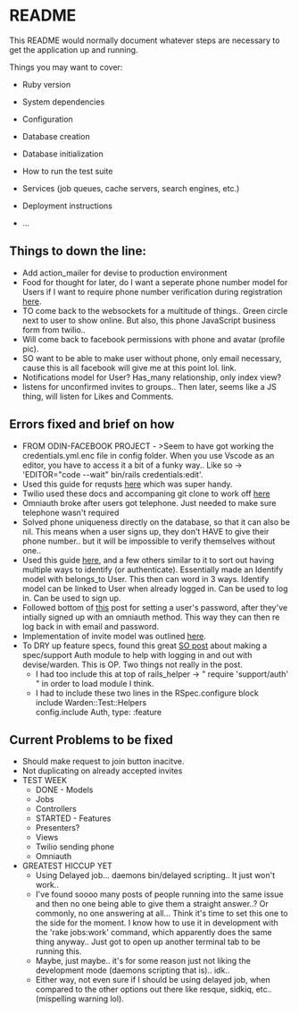 # README

This README would normally document whatever steps are necessary to get the application up and running.

Things you may want to cover:

* Ruby version

* System dependencies

* Configuration

* Database creation

* Database initialization

* How to run the test suite

* Services (job queues, cache servers, search engines, etc.)

* Deployment instructions

* ...

<h2>Things to down the line:</h2>
<ul>
  <li>Add action_mailer for devise to production environment</li>
  <li>Food for thought for later, do I want a seperate phone number model for Users if I want to require phone number verification during registration <a href="https://stackoverflow.com/questions/32129608/adding-phone-number-to-user-model">here</a>.</li>
  <li>TO come back to the websockets for a multitude of things.. Green circle next to user to show online. But also, this phone JavaScript business form from twilio..</li>
  <li>Will come back to facebook permissions with phone and avatar (profile pic).</li>
  <li>SO want to be able to make user without phone, only email necessary, cause this is all facebook will give me at this point lol. <ahref="https://developers.facebook.com/docs/permissions/reference">link</a>.</li>
  <li>Notifications model for User? Has_many relationship, only index view?</li>
  <li>listens for unconfirmed invites to groups.. Then later, seems like a JS thing, will listen for Likes and Comments.</li>
</ul>

<h2>Errors fixed and brief on how</h2>
<ul>
  <li>FROM ODIN-FACEBOOK PROJECT - >Seem to have got working the credentials.yml.enc file in config folder. When you use Vscode as an editor, you have to access it a bit of a funky way.. Like so -> 'EDITOR="code --wait" bin/rails credentials:edit'.</li>
  <li>Used this guide for requsts <a href="https://hackernoon.com/how-to-create-a-friendship-relation-on-rails-c01d3u4v">here</a> which was super handy.</li>
  <li>Twilio used these docs and accompaning git clone to work off <a href="https://www.twilio.com/docs/verify/quickstarts/ruby-rails">here</a></li>
  <li>Omniauth broke after users got telephone. Just needed to make sure telephone wasn't required</li>
  <li>Solved phone uniqueness directly on the database, so that it can also be nil. This means when a user signs up, they don't HAVE to give their phone number.. but it will be impossible to verify themselves without one..</li>
  <li>Used this guide <a href="https://github.com/omniauth/omniauth/wiki/Managing-Multiple-Providers">here</a>, and a few others similar to it to sort out having multiple ways to identify (or authenticate). Essentially made an Identify model with belongs_to User. This then can word in 3 ways. Identify model can be linked to User when already logged in. Can be used to log in. Can be used to sign up.</li>
  <li>Followed bottom of <a href="https://www.reddit.com/r/rails/comments/5eufg4/devise_and_omniauth_set_password_after/">this</a> post for setting a user's password, after they've intially signed up with an omniauth method. This way they can then re log back in with email and password.</li>
  <li>Implementation of invite model was outlined <a href="https://coderwall.com/p/rqjjca/creating-a-scoped-invitation-system-for-rails">here</a>.</li>
  <li>To DRY up feature specs, found this great <a href="https://stackoverflow.com/questions/32628093/using-devise-in-rspec-feature-tests">SO post</a> about making a spec/support Auth module to help with logging in and out with devise/warden. This is OP. Two things not really in the post.<ul>
    <li>I had too include this at top of rails_helper -> " require 'support/auth' " in order to load module I think.</li>
    <li> I had to include these two lines in the RSpec.configure block<br />include Warden::Test::Helpers<br />config.include Auth, type: :feature</li>
  </ul></li>
</ul>

<h2>Current Problems to be fixed</h2>
<ul>
  <li>Should make request to join button inacitve.</li>
  <li>Not duplicating on already accepted invites</li>

  <li>TEST WEEK
    <ul>
      <li>DONE - Models</li>
      <li>Jobs</li>
      <li>Controllers</li>
      <li>STARTED - Features</li>
      <li>Presenters?</li>
      <li>Views</li>
      <li>Twilio sending phone</li>
      <li>Omniauth</li>
    </ul>
  </li>

  <li>GREATEST HICCUP YET
    <ul>
      <li>Using Delayed job... daemons bin/delayed scripting.. It just won't work..</li>
      <li>I've found soooo many posts of people running into the same issue and then no one being able to give them a straight answer..? Or commonly, no one answering at all... Think it's time to set this one to the side for the moment. I know how to use it in development with the 'rake jobs:work' command, which apparently does the same thing anyway.. Just got to open up another terminal tab to be running this.</li>
      <li>Maybe, just maybe.. it's for some reason just not liking the development mode (daemons scripting that is).. idk..</li>
      <li>Either way, not even sure if I should be using delayed job, when compared to the other options out there like resque, sidkiq, etc.. (mispelling warning lol).</li>
    </ul>
  </li>
  
</ul>


